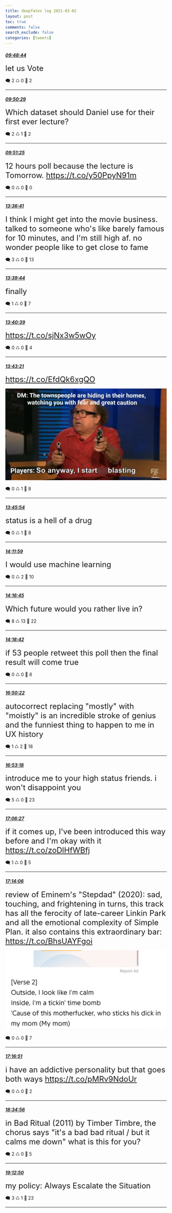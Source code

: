 ```yaml
---
title: deepfates log 2021-03-02
layout: post
toc: true
comments: false
search_exclude: false
categories: [tweets]
---
```



#### <a href = "https://twitter.com/deepfates/status/1366792601383227392">*09:48:44*</a>

<font size="5">let us Vote</font>



🗨️ 2 ♺ 0 🤍  2   

---
    
#### <a href = "https://twitter.com/deepfates/status/1366793042112307200">*09:50:29*</a>

<font size="5">Which dataset should Daniel use for their first ever lecture?</font>



🗨️ 2 ♺ 1 🤍  2   

---
    
#### <a href = "https://twitter.com/deepfates/status/1366793278121648129">*09:51:25*</a>

<font size="5">12 hours poll because the lecture is Tomorrow.  https://t.co/y50PpyN91m</font>



🗨️ 0 ♺ 0 🤍  0   

---
    
#### <a href = "https://twitter.com/deepfates/status/1366849964555427843">*13:36:41*</a>

<font size="5">I think I might get into the movie business. talked to someone who's like barely famous for 10 minutes, and I'm still high af. no wonder people like to get close to fame</font>



🗨️ 3 ♺ 0 🤍  13   

---
    
#### <a href = "https://twitter.com/deepfates/status/1366850732687695874">*13:39:44*</a>

<font size="5">finally</font>



🗨️ 1 ♺ 0 🤍  7   

---
    
#### <a href = "https://twitter.com/deepfates/status/1366850965865828353">*13:40:39*</a>

<font size="5"> https://t.co/sjNx3w5wOy</font>



🗨️ 0 ♺ 0 🤍  4   

---
    
#### <a href = "https://twitter.com/deepfates/status/1366851642226733056">*13:43:21*</a>

<font size="5"> https://t.co/EfdQk6xgQO</font>

![image from twitter](/images/from_twitter/EvgIUxwVcAAINFS.jpg)


🗨️ 0 ♺ 1 🤍  8   

---
    
#### <a href = "https://twitter.com/deepfates/status/1366852285435768833">*13:45:54*</a>

<font size="5">status is a hell of a drug</font>



🗨️ 0 ♺ 1 🤍  8   

---
    
#### <a href = "https://twitter.com/deepfates/status/1366858849718738945">*14:11:59*</a>

<font size="5">I would use machine learning</font>



🗨️ 0 ♺ 2 🤍  10   

---
    
#### <a href = "https://twitter.com/deepfates/status/1366860050916990976">*14:16:45*</a>

<font size="5">Which future would you rather live in?</font>



🗨️ 8 ♺ 13 🤍  22   

---
    
#### <a href = "https://twitter.com/deepfates/status/1366860540824363009">*14:18:42*</a>

<font size="5">if 53 people retweet this poll then the final result will come true</font>



🗨️ 0 ♺ 0 🤍  8   

---
    
#### <a href = "https://twitter.com/deepfates/status/1366898707569008640">*16:50:22*</a>

<font size="5">autocorrect replacing "mostly" with "moistly" is an incredible stroke of genius and the funniest thing to happen to me in UX history</font>



🗨️ 1 ♺ 2 🤍  18   

---
    
#### <a href = "https://twitter.com/deepfates/status/1366899447926554625">*16:53:18*</a>

<font size="5">introduce me to your high status friends. i won't disappoint you</font>



🗨️ 5 ♺ 0 🤍  23   

---
    
#### <a href = "https://twitter.com/deepfates/status/1366902757647605760">*17:06:27*</a>

<font size="5">if it comes up, I've been introduced this way before and I'm okay with it  https://t.co/zoDlHfWBfj</font>



🗨️ 1 ♺ 0 🤍  5   

---
    
#### <a href = "https://twitter.com/deepfates/status/1366904679427432448">*17:14:06*</a>

<font size="5">review of Eminem's "Stepdad" (2020): sad, touching, and frightening in turns, this track has all the ferocity of late-career Linkin Park and all the emotional complexity of Simple Plan. it also contains this extraordinary bar:  https://t.co/BhsUAYFgoi</font>

![image from twitter](/images/from_twitter/Evg4j-rWgAIL17n.jpg)


🗨️ 0 ♺ 0 🤍  7   

---
    
#### <a href = "https://twitter.com/deepfates/status/1366905373513416707">*17:16:51*</a>

<font size="5">i have an addictive personality but that goes both ways  https://t.co/pMRv9NdoUr</font>



🗨️ 0 ♺ 0 🤍  2   

---
    
#### <a href = "https://twitter.com/deepfates/status/1366925025098551296">*18:34:56*</a>

<font size="5">in Bad Ritual (2011) by Timber Timbre, the chorus says "it's a bad bad ritual / but it calms me down"  what is this for you?</font>



🗨️ 2 ♺ 0 🤍  5   

---
    
#### <a href = "https://twitter.com/deepfates/status/1366934561100341248">*19:12:50*</a>

<font size="5">my policy: Always Escalate the Situation</font>



🗨️ 3 ♺ 1 🤍  23   

---
    
            

